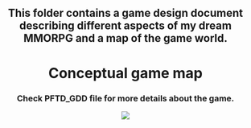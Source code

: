## <p style="text-align:center;">This folder contains a game design document describing different aspects of my dream MMORPG and a map of the game world.</p>

<h1 align="center">
  Conceptual game map 
</h1>

<h3 align="center">
  Check PFTD_GDD file for more details about the game.  
</h3>


<p align="center">
  <img src="/GDD/ready_map.jpg"  >
</p>

